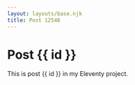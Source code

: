 ```yaml
---
layout: layouts/base.njk
title: Post 12546
---
```


# Post {{ id }}

This is post {{ id }} in my Eleventy project.
